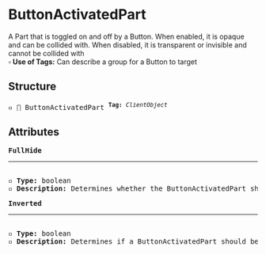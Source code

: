 # ButtonActivatedPart

A Part that is toggled on and off by a Button. When enabled, it is opaque and can be collided with. When disabled, it is transparent or invisible and cannot be collided with  
▫️ <b>Use of Tags:</b> Can describe a group for a Button to target

## Structure
<pre>
▫️ 🔲 ButtonActivatedPart <sup><b>Tag:</b> <i>ClientObject</i></sup>
</pre>

## Attributes
<pre>
<b>FullHide</b>  
<hr>
▫️ <b>Type:</b> boolean  
▫️ <b>Description:</b> Determines whether the ButtonActivatedPart should be invisible when disabled
</pre>

<pre>
<b>Inverted</b>  
<hr>
▫️ <b>Type:</b> boolean  
▫️ <b>Description:</b> Determines if a ButtonActivatedPart should be enabled when disabled, and visa versa
</pre>
